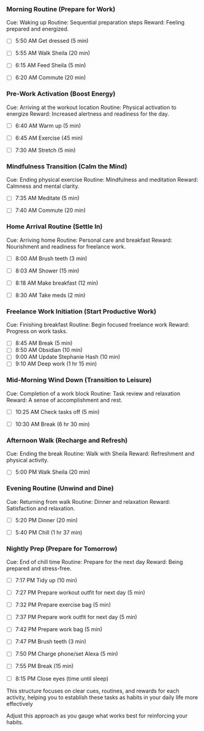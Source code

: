 ### Morning Routine (Prepare for Work)

Cue: Waking up
Routine: Sequential preparation steps
Reward: Feeling prepared and energized.

  

- [ ] 5:50 AM Get dressed (5 min)

- [ ] 5:55 AM Walk Sheila (20 min)

- [ ] 6:15 AM Feed Sheila (5 min)

- [ ] 6:20 AM Commute (20 min)

### Pre-Work Activation (Boost Energy)

Cue: Arriving at the workout location
Routine: Physical activation to energize
Reward: Increased alertness and readiness for the day.

  

- [ ] 6:40 AM Warm up (5 min)

- [ ] 6:45 AM Exercise (45 min)

- [ ] 7:30 AM Stretch (5 min)

### Mindfulness Transition (Calm the Mind)

Cue: Ending physical exercise
Routine: Mindfulness and meditation
Reward: Calmness and mental clarity.

  

- [ ] 7:35 AM Meditate (5 min)

- [ ] 7:40 AM Commute (20 min)

### Home Arrival Routine (Settle In)

Cue: Arriving home
Routine: Personal care and breakfast
Reward: Nourishment and readiness for freelance work.

- [ ] 8:00 AM Brush teeth (3 min)

- [ ] 8:03 AM Shower (15 min)

- [ ] 8:18 AM Make breakfast (12 min)

- [ ] 8:30 AM Take meds (2 min)

  

### Freelance Work Initiation (Start Productive Work)

Cue: Finishing breakfast
Routine: Begin focused freelance work
Reward: Progress on work tasks.

- [ ] 8:45 AM Break (5 min)
- [ ] 8:50 AM Obsidian (10 min)
- [ ] 9:00 AM Update Stephanie Hash (10 min)
- [ ] 9:10 AM Deep work (1 hr 15 min)

### Mid-Morning Wind Down (Transition to Leisure)

Cue: Completion of a work block
Routine: Task review and relaxation
Reward: A sense of accomplishment and rest.

- [ ] 10:25 AM Check tasks off (5 min)

- [ ] 10:30 AM Break (6 hr 30 min)

  

### Afternoon Walk (Recharge and Refresh)

Cue: Ending the break
Routine: Walk with Sheila
Reward: Refreshment and physical activity.

- [ ] 5:00 PM Walk Sheila (20 min)

### Evening Routine (Unwind and Dine)

Cue: Returning from walk
Routine: Dinner and relaxation
Reward: Satisfaction and relaxation.

  
- [ ] 5:20 PM Dinner (20 min)

- [ ] 5:40 PM Chill (1 hr 37 min)

### Nightly Prep (Prepare for Tomorrow)

Cue: End of chill time
Routine: Prepare for the next day
Reward: Being prepared and stress-free.

- [ ] 7:17 PM Tidy up (10 min)

- [ ] 7:27 PM Prepare workout outfit for next day (5 min)

- [ ] 7:32 PM Prepare exercise bag (5 min)

- [ ] 7:37 PM Prepare work outfit for next day (5 min)

- [ ] 7:42 PM Prepare work bag (5 min)

- [ ]  7:47 PM Brush teeth (3 min)

- [ ]  7:50 PM Charge phone/set Alexa (5 min)

- [ ] 7:55 PM Break (15 min)

- [ ] 8:15 PM Close eyes (time until sleep)

  

This structure focuses on clear cues, routines, and rewards for each activity, helping you to establish these tasks as habits in your daily life more effectively

Adjust this approach as you gauge what works best for reinforcing your habits.